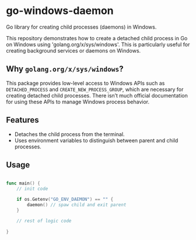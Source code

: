 # go-windows-daemon
Go library for creating child processes (daemons) in Windows.

This repository demonstrates how to create a detached child process in Go on Windows using 'golang.org/x/sys/windows'. This is particularly useful for creating background services or daemons on Windows.


## Why `golang.org/x/sys/windows`?

This package provides low-level access to Windows APIs such as `DETACHED_PROCESS` and `CREATE_NEW_PROCESS_GROUP`, which are necessary for creating detached child processes. There isn’t much official documentation for using these APIs to manage Windows process behavior.


## Features

- Detaches the child process from the terminal.
- Uses environment variables to distinguish between parent and child processes.

## Usage

```go

func main() {
    // init code

    if os.Getenv("GO_ENV_DAEMON") == "" {
        daemon() // spaw child and exit parent
    }

    // rest of logic code
   
} 

